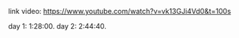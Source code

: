 link video: https://www.youtube.com/watch?v=vk13GJi4Vd0&t=100s


day 1:   1:28:00.
day 2:   2:44:40.